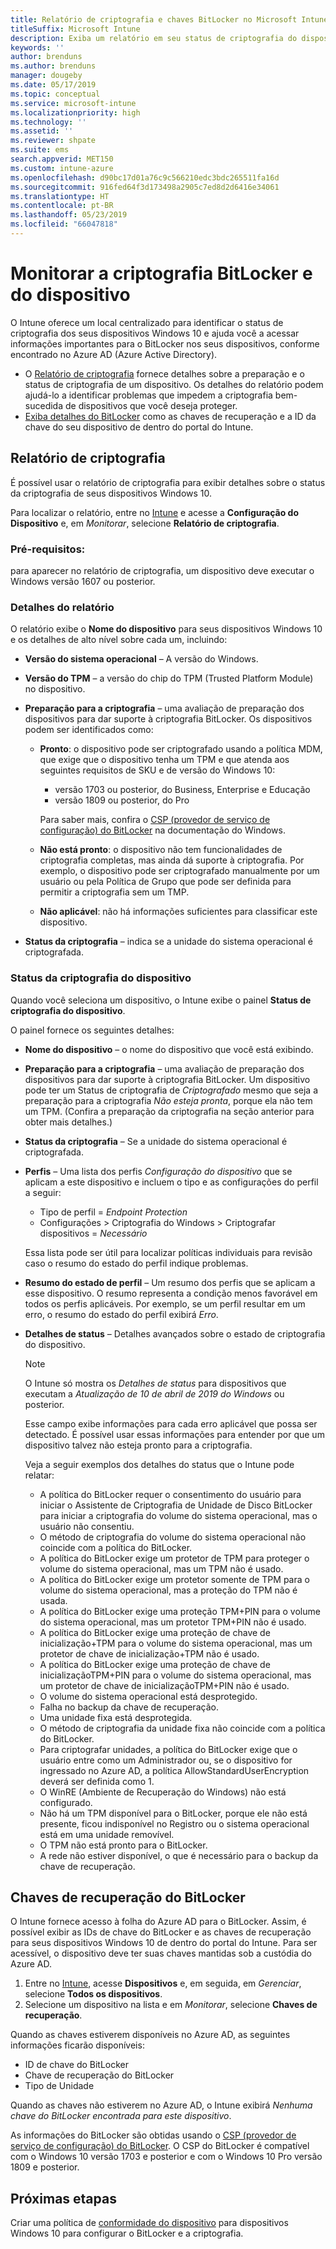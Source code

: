 ```yaml
---
title: Relatório de criptografia e chaves BitLocker no Microsoft Intune
titleSuffix: Microsoft Intune
description: Exiba um relatório em seu status de criptografia do dispositivo e acesse as chaves de recuperação do BitLocker de dentro do portal do Microsoft Intune.
keywords: ''
author: brenduns
ms.author: brenduns
manager: dougeby
ms.date: 05/17/2019
ms.topic: conceptual
ms.service: microsoft-intune
ms.localizationpriority: high
ms.technology: ''
ms.assetid: ''
ms.reviewer: shpate
ms.suite: ems
search.appverid: MET150
ms.custom: intune-azure
ms.openlocfilehash: d90bc17d01a76c9c566210edc3bdc265511fa16d
ms.sourcegitcommit: 916fed64f3d173498a2905c7ed8d2d6416e34061
ms.translationtype: HT
ms.contentlocale: pt-BR
ms.lasthandoff: 05/23/2019
ms.locfileid: "66047818"
---
```

# <a name="monitor-bitlocker-and-device-encryption"></a>Monitorar a criptografia BitLocker e do dispositivo  
O Intune oferece um local centralizado para identificar o status de criptografia dos seus dispositivos Windows 10 e ajuda você a acessar informações importantes para o BitLocker nos seus dispositivos, conforme encontrado no Azure AD (Azure Active Directory).  

- O [Relatório de criptografia](#encryption-report) fornece detalhes sobre a preparação e o status de criptografia de um dispositivo. Os detalhes do relatório podem ajudá-lo a identificar problemas que impedem a criptografia bem-sucedida de dispositivos que você deseja proteger.  
- [Exiba detalhes do BitLocker](#bitlocker-recovery-keys) como as chaves de recuperação e a ID da chave do seu dispositivo de dentro do portal do Intune.  

## <a name="encryption-report"></a>Relatório de criptografia
É possível usar o relatório de criptografia para exibir detalhes sobre o status da criptografia de seus dispositivos Windows 10.  

Para localizar o relatório, entre no [Intune](https://aka.ms/intuneportal) e acesse a **Configuração do Dispositivo** e, em *Monitorar*, selecione **Relatório de criptografia**.  

### <a name="prerequisites"></a>Pré-requisitos:
para aparecer no relatório de criptografia, um dispositivo deve executar o Windows versão 1607 ou posterior.  

### <a name="report-details"></a>Detalhes do relatório
O relatório exibe o **Nome do dispositivo** para seus dispositivos Windows 10 e os detalhes de alto nível sobre cada um, incluindo:  
- **Versão do sistema operacional** – A versão do Windows.  
- **Versão do TPM** – a versão do chip do TPM (Trusted Platform Module) no dispositivo.  
- **Preparação para a criptografia** – uma avaliação de preparação dos dispositivos para dar suporte à criptografia BitLocker. Os dispositivos podem ser identificados como:
  - **Pronto**: o dispositivo pode ser criptografado usando a política MDM, que exige que o dispositivo tenha um TPM e que atenda aos seguintes requisitos de SKU e de versão do Windows 10:
    - versão 1703 ou posterior, do Business, Enterprise e Educação
    - versão 1809 ou posterior, do Pro  
  
    Para saber mais, confira o [CSP (provedor de serviço de configuração) do BitLocker](https://docs.microsoft.com/windows/client-management/mdm/bitlocker-csp) na documentação do Windows.  

  - **Não está pronto**: o dispositivo não tem funcionalidades de criptografia completas, mas ainda dá suporte à criptografia. Por exemplo, o dispositivo pode ser criptografado manualmente por um usuário ou pela Política de Grupo que pode ser definida para permitir a criptografia sem um TMP.
  - **Não aplicável**: não há informações suficientes para classificar este dispositivo.  

- **Status da criptografia** – indica se a unidade do sistema operacional é criptografada.  


### <a name="device-encryption-status"></a>Status da criptografia do dispositivo
Quando você seleciona um dispositivo, o Intune exibe o painel **Status de criptografia do dispositivo**.

O painel fornece os seguintes detalhes:  
- **Nome do dispositivo** – o nome do dispositivo que você está exibindo.  
- **Preparação para a criptografia** – uma avaliação de preparação dos dispositivos para dar suporte à criptografia BitLocker. Um dispositivo pode ter um Status de criptografia de *Criptografado* mesmo que seja a preparação para a criptografia *Não esteja pronta*, porque ela não tem um TPM. (Confira a preparação da criptografia na seção anterior para obter mais detalhes.)
- **Status da criptografia** – Se a unidade do sistema operacional é criptografada.  
- **Perfis** – Uma lista dos perfis *Configuração do dispositivo* que se aplicam a este dispositivo e incluem o tipo e as configurações do perfil a seguir:  
  - Tipo de perfil = *Endpoint Protection*  
  - Configurações > Criptografia do Windows > Criptografar dispositivos = *Necessário*  

  Essa lista pode ser útil para localizar políticas individuais para revisão caso o resumo do estado do perfil indique problemas.  

- **Resumo do estado de perfil** – Um resumo dos perfis que se aplicam a esse dispositivo. O resumo representa a condição menos favorável em todos os perfis aplicáveis. Por exemplo, se um perfil resultar em um erro, o resumo do estado do perfil exibirá *Erro*.  
- **Detalhes de status** – Detalhes avançados sobre o estado de criptografia do dispositivo. 
  > [!NOTE]  
  > O Intune só mostra os *Detalhes de status* para dispositivos que executam a *Atualização de 10 de abril de 2019 do Windows* ou posterior.
  
  Esse campo exibe informações para cada erro aplicável que possa ser detectado. É possível usar essas informações para entender por que um dispositivo talvez não esteja pronto para a criptografia.  

  Veja a seguir exemplos dos detalhes do status que o Intune pode relatar:  

   - A política do BitLocker requer o consentimento do usuário para iniciar o Assistente de Criptografia de Unidade de Disco BitLocker para iniciar a criptografia do volume do sistema operacional, mas o usuário não consentiu.  
   - O método de criptografia do volume do sistema operacional não coincide com a política do BitLocker.  
   - A política do BitLocker exige um protetor de TPM para proteger o volume do sistema operacional, mas um TPM não é usado.  
   - A política do BitLocker exige um protetor somente de TPM para o volume do sistema operacional, mas a proteção do TPM não é usada.  
   - A política do BitLocker exige uma proteção TPM+PIN para o volume do sistema operacional, mas um protetor TPM+PIN não é usado.  
   - A política do BitLocker exige uma proteção de chave de inicialização+TPM para o volume do sistema operacional, mas um protetor de chave de inicialização+TPM não é usado.  
   - A política do BitLocker exige uma proteção de chave de inicializaçãoTPM+PIN para o volume do sistema operacional, mas um protetor de chave de inicializaçãoTPM+PIN não é usado.  
   - O volume do sistema operacional está desprotegido.  
   - Falha no backup da chave de recuperação.  
   - Uma unidade fixa está desprotegida.  
   - O método de criptografia da unidade fixa não coincide com a política do BitLocker.  
   - Para criptografar unidades, a política do BitLocker exige que o usuário entre como um Administrador ou, se o dispositivo for ingressado no Azure AD, a política AllowStandardUserEncryption deverá ser definida como 1.  
   - O WinRE (Ambiente de Recuperação do Windows) não está configurado.  
   - Não há um TPM disponível para o BitLocker, porque ele não está presente, ficou indisponível no Registro ou o sistema operacional está em uma unidade removível.  
   - O TPM não está pronto para o BitLocker.  
   - A rede não estiver disponível, o que é necessário para o backup da chave de recuperação.  

## <a name="bitlocker-recovery-keys"></a>Chaves de recuperação do BitLocker
O Intune fornece acesso à folha do Azure AD para o BitLocker. Assim, é possível exibir as IDs de chave do BitLocker e as chaves de recuperação para seus dispositivos Windows 10 de dentro do portal do Intune.  Para ser acessível, o dispositivo deve ter suas chaves mantidas sob a custódia do Azure AD. 
1. Entre no [Intune](https://aka.ms/intuneportal), acesse **Dispositivos** e, em seguida, em *Gerenciar*, selecione **Todos os dispositivos**.
2. Selecione um dispositivo na lista e em *Monitorar*, selecione **Chaves de recuperação**.  
  
Quando as chaves estiverem disponíveis no Azure AD, as seguintes informações ficarão disponíveis:
- ID de chave do BitLocker
- Chave de recuperação do BitLocker
- Tipo de Unidade  

Quando as chaves não estiverem no Azure AD, o Intune exibirá *Nenhuma chave do BitLocker encontrada para este dispositivo*.  

As informações do BitLocker são obtidas usando o [CSP (provedor de serviço de configuração) do BitLocker](https://docs.microsoft.com/windows/client-management/mdm/bitlocker-csp). O CSP do BitLocker é compatível com o Windows 10 versão 1703 e posterior e com o Windows 10 Pro versão 1809 e posterior. 

## <a name="next-steps"></a>Próximas etapas
Criar uma política de [conformidade do dispositivo](compliance-policy-create-windows.md) para dispositivos Windows 10 para configurar o BitLocker e a criptografia.
